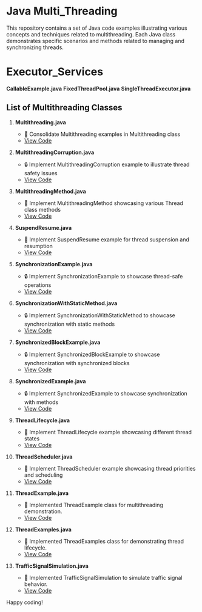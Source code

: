 # Java Multi_Threading 

This repository contains a set of Java code examples illustrating various concepts and techniques related to multithreading. Each Java class demonstrates specific scenarios and methods related to managing and synchronizing threads.

# Executor_Services

**CallableExample.java**
**FixedThreadPool.java**
**SingleThreadExecutor.java**


## List of Multithreading Classes

1. **Multithreading.java**
   - 🚥 Consolidate Multithreading examples in Multithreading class
   - [View Code](Multithreading.java)

2. **MultithreadingCorruption.java**
   - 🔒 Implement MultithreadingCorruption example to illustrate thread safety issues
   - [View Code](MultithreadingCorruption.java)

3. **MultithreadingMethod.java**
   - 🚀 Implement MultithreadingMethod showcasing various Thread class methods
   - [View Code](MultithreadingMethod.java)

4. **SuspendResume.java**
   - 🚦 Implement SuspendResume example for thread suspension and resumption
   - [View Code](SuspendResume.java)

5. **SynchronizationExample.java**
   - 🔒 Implement SynchronizationExample to showcase thread-safe operations
   - [View Code](SynchronizationExample.java)

6. **SynchronizationWithStaticMethod.java**
   - 🔒 Implement SynchronizationWithStaticMethod to showcase synchronization with static methods
   - [View Code](SynchronizationWithStaticMethod.java)

7. **SynchronizedBlockExample.java**
   - 🔒 Implement SynchronizedBlockExample to showcase synchronization with synchronized blocks
   - [View Code](SynchronizedBlockExample.java)

8. **SynchronizedExample.java**
   - 🔒 Implement SynchronizedExample to showcase synchronization with methods
   - [View Code](SynchronizedExample.java)

9. **ThreadLifecycle.java**
   - 🔄 Implement ThreadLifecycle example showcasing different thread states
   - [View Code](ThreadLifecycle.java)

10. **ThreadScheduler.java**
    - 🔄 Implement ThreadScheduler example showcasing thread priorities and scheduling
    - [View Code](ThreadScheduler.java)

11. **ThreadExample.java**
    - 🧵 Implemented ThreadExample class for multithreading demonstration.
    - [View Code](ThreadExample.java)

12. **ThreadExamples.java**
    - 🔧 Implemented ThreadExamples class for demonstrating thread lifecycle.
    - [View Code](ThreadExamples.java)

13. **TrafficSignalSimulation.java**
    - 🚥 Implemented TrafficSignalSimulation to simulate traffic signal behavior.
    - [View Code](TrafficSignalSimulation.java)

Happy coding!
